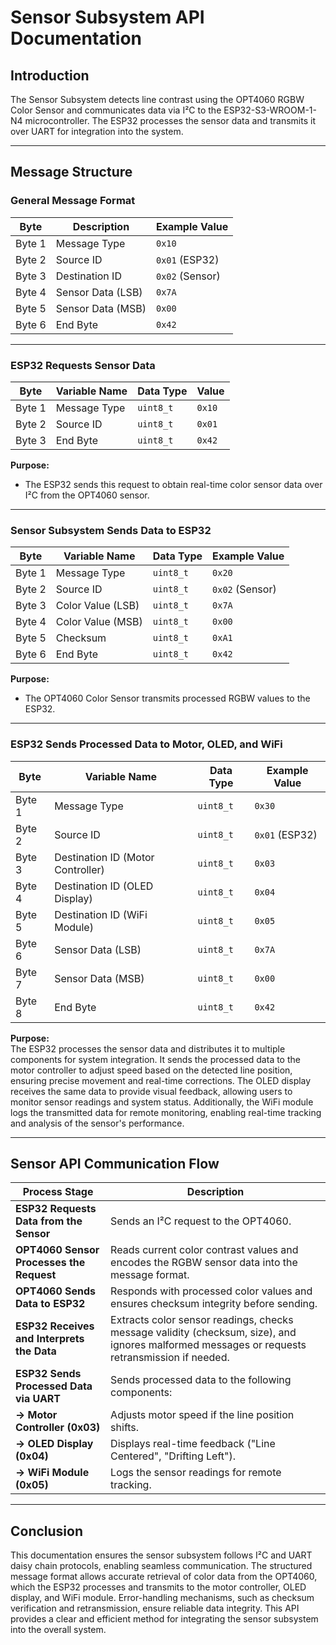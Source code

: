 # Sensor Subsystem API Documentation

## Introduction
The Sensor Subsystem detects line contrast using the OPT4060 RGBW Color Sensor and communicates data via I²C to the ESP32-S3-WROOM-1-N4 microcontroller. The ESP32 processes the sensor data and transmits it over UART for integration into the system.

---

## **Message Structure**

### **General Message Format**
| **Byte** | **Description**       | **Example Value** |
|---------|----------------------|----------------|
| Byte 1  | Message Type          | `0x10` |
| Byte 2  | Source ID             | `0x01` (ESP32) |
| Byte 3  | Destination ID        | `0x02` (Sensor) |
| Byte 4  | Sensor Data (LSB)     | `0x7A` |
| Byte 5  | Sensor Data (MSB)     | `0x00` |
| Byte 6  | End Byte              | `0x42` |

---

### **ESP32 Requests Sensor Data**
| **Byte** | **Variable Name** | **Data Type** | **Value** |
|---------|-----------------|-------------|----------|
| Byte 1  | Message Type    | `uint8_t`   | `0x10`  |
| Byte 2  | Source ID       | `uint8_t`   | `0x01`  |
| Byte 3  | End Byte        | `uint8_t`   | `0x42`  |

**Purpose:**  
- The ESP32 sends this request to obtain real-time color sensor data over I²C from the OPT4060 sensor.

---

### **Sensor Subsystem Sends Data to ESP32**
| **Byte** | **Variable Name** | **Data Type** | **Example Value** |
|---------|-----------------|-------------|----------------|
| Byte 1  | Message Type    | `uint8_t`   | `0x20` |
| Byte 2  | Source ID       | `uint8_t`   | `0x02` (Sensor) |
| Byte 3  | Color Value (LSB) | `uint8_t` | `0x7A` |
| Byte 4  | Color Value (MSB) | `uint8_t` | `0x00` |
| Byte 5  | Checksum        | `uint8_t`   | `0xA1` |
| Byte 6  | End Byte        | `uint8_t`   | `0x42` |

**Purpose:**  
- The OPT4060 Color Sensor transmits processed RGBW values to the ESP32.

---

### **ESP32 Sends Processed Data to Motor, OLED, and WiFi**
| **Byte** | **Variable Name** | **Data Type** | **Example Value** |
|---------|-----------------|-------------|----------------|
| Byte 1  | Message Type    | `uint8_t`   | `0x30` |
| Byte 2  | Source ID       | `uint8_t`   | `0x01` (ESP32) |
| Byte 3  | Destination ID (Motor Controller) | `uint8_t` | `0x03` |
| Byte 4  | Destination ID (OLED Display) | `uint8_t` | `0x04` |
| Byte 5  | Destination ID (WiFi Module) | `uint8_t` | `0x05` |
| Byte 6  | Sensor Data (LSB) | `uint8_t` | `0x7A` |
| Byte 7  | Sensor Data (MSB) | `uint8_t` | `0x00` |
| Byte 8  | End Byte        | `uint8_t`   | `0x42` |

**Purpose:**  
The ESP32 processes the sensor data and distributes it to multiple components for system integration. It sends the processed data to the motor controller to adjust speed based on the detected line position, ensuring precise movement and real-time corrections. The OLED display receives the same data to provide visual feedback, allowing users to monitor sensor readings and system status. Additionally, the WiFi module logs the transmitted data for remote monitoring, enabling real-time tracking and analysis of the sensor's performance.

---

## **Sensor API Communication Flow**

| **Process Stage**                          | **Description** |
|------------------------------------|----------------|
| **ESP32 Requests Data from the Sensor** | Sends an I²C request to the OPT4060. |
| **OPT4060 Sensor Processes the Request** | Reads current color contrast values and encodes the RGBW sensor data into the message format. |
| **OPT4060 Sends Data to ESP32** | Responds with processed color values and ensures checksum integrity before sending. |
| **ESP32 Receives and Interprets the Data** | Extracts color sensor readings, checks message validity (checksum, size), and ignores malformed messages or requests retransmission if needed. |
| **ESP32 Sends Processed Data via UART** | Sends processed data to the following components: |
| **→ Motor Controller (0x03)** | Adjusts motor speed if the line position shifts. |
| **→ OLED Display (0x04)** | Displays real-time feedback ("Line Centered", "Drifting Left"). |
| **→ WiFi Module (0x05)** | Logs the sensor readings for remote tracking. |


---

## **Conclusion**
This documentation ensures the sensor subsystem follows I²C and UART daisy chain protocols, enabling seamless communication. The structured message format allows accurate retrieval of color data from the OPT4060, which the ESP32 processes and transmits to the motor controller, OLED display, and WiFi module. Error-handling mechanisms, such as checksum verification and retransmission, ensure reliable data integrity. This API provides a clear and efficient method for integrating the sensor subsystem into the overall system.
